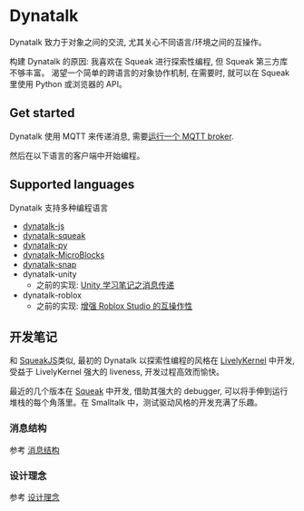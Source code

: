 # Dynatalk

Dynatalk 致力于对象之间的交流, 尤其关心不同语言/环境之间的互操作。

构建 Dynatalk 的原因: 我喜欢在 Squeak 进行探索性编程, 但 Squeak 第三方库不够丰富。 渴望一个简单的跨语言的对象协作机制, 在需要时, 就可以在 Squeak里使用 Python 或浏览器的 API。

## Get started

Dynatalk 使用 MQTT 来传递消息, 需要[运行一个 MQTT broker](./mqtt/readme.md).

然后在以下语言的客户端中开始编程。

## Supported languages

Dynatalk 支持多种编程语言

- [dynatalk-js](https://github.com/wwj718/dynatalk-js)
- [dynatalk-squeak](https://github.com/wwj718/dynatalk-squeak)
- [dynatalk-py](https://github.com/wwj718/dynatalk-py)
- [dynatalk-MicroBlocks](https://github.com/wwj718/dynatalk-MicroBlocks)
- [dynatalk-snap](https://github.com/wwj718/dynatalk-snap)
- dynatalk-unity
    -   之前的实现: [Unity 学习笔记之消息传递](https://wwj718.github.io/post/%E7%BC%96%E7%A8%8B/learn-unity-message-passing/)
- dynatalk-roblox
    -   之前的实现: [增强 Roblox Studio 的互操作性](https://wwj718.github.io/post/%E7%BC%96%E7%A8%8B/enhanced-roblox-studio-interoperability/)

## 开发笔记

<!--"软件只是心智成熟的副产品", 思考本身是更重要的, 记录它们-->

和 [SqueakJS](https://github.com/codefrau/SqueakJS)类似, 最初的 Dynatalk 以探索性编程的风格在 [LivelyKernel](https://github.com/LivelyKernel/LivelyKernel) 中开发, 受益于 LivelyKernel 强大的 liveness, 开发过程高效而愉快。

最近的几个版本在 [Squeak](https://squeak.org/) 中开发, 借助其强大的 debugger, 可以将手伸到运行堆栈的每个角落里。在 Smalltalk 中，测试驱动风格的开发充满了乐趣。

### 消息结构

参考 [消息结构](./docs/消息结构.md)

### 设计理念

参考 [设计理念](./docs/设计理念.md)

<!--
## roadmap

- interpret 的进程机制
    -   supervisor 与 agent 之间使用队列传递消息
- 更多 space
    -   内部通信
- DynatalkHub
-->